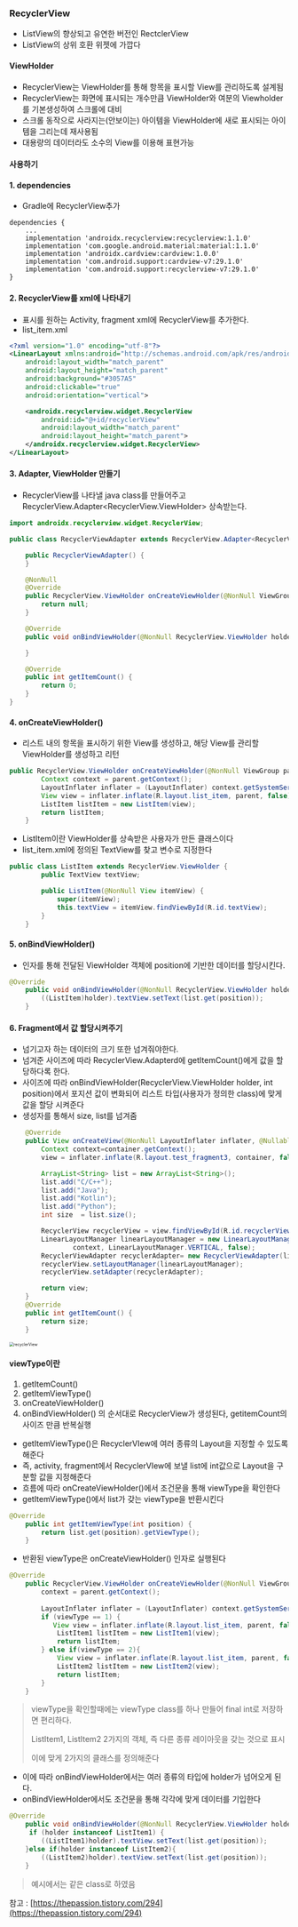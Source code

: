 ### RecyclerView

- ListView의 향상되고 유연한 버전인 RectclerView
- ListView의 상위 호환 위젯에 가깝다

#### ViewHolder
- RecyclerView는 ViewHolder를 통해 항목을 표시할 View를 관리하도록 설계됨
- RecyclerView는 화면에 표시되는 개수만큼 ViewHolder와 여분의 Viewholder를 기본생성하여 스크롤에 대비
- 스크롤 동작으로 사라지는(안보이는) 아이템을 ViewHolder에 새로 표시되는 아이템을 그리는데 재사용됨
- 대용량의 데이터라도 소수의 View를 이용해 표현가능


#### 사용하기
#### 1. dependencies
- Gradle에 RecyclerView추가
```
dependencies {
    ...
    implementation 'androidx.recyclerview:recyclerview:1.1.0'
    implementation 'com.google.android.material:material:1.1.0'
    implementation 'androidx.cardview:cardview:1.0.0'
    implementation 'com.android.support:cardview-v7:29.1.0'
    implementation 'com.android.support:recyclerview-v7:29.1.0'
}
```

#### 2. RecyclerView를 xml에 나타내기
- 표시를 원하는 Activity, fragment xml에 RecyclerView를 추가한다.
- list_item.xml
```xml
<?xml version="1.0" encoding="utf-8"?>
<LinearLayout xmlns:android="http://schemas.android.com/apk/res/android"
    android:layout_width="match_parent"
    android:layout_height="match_parent"
    android:background="#3057A5"
    android:clickable="true"
    android:orientation="vertical">

    <androidx.recyclerview.widget.RecyclerView
        android:id="@+id/recyclerView"
        android:layout_width="match_parent"
        android:layout_height="match_parent">
    </androidx.recyclerview.widget.RecyclerView>
</LinearLayout>
```

#### 3. Adapter, ViewHolder 만들기
- RecyclerView를 나타낼 java class를 만들어주고 RecyclerView.Adapter<RecyclerView.ViewHolder> 상속받는다.
```java
import androidx.recyclerview.widget.RecyclerView;

public class RecyclerViewAdapter extends RecyclerView.Adapter<RecyclerView.ViewHolder> {

    public RecyclerViewAdapter() {
    }

    @NonNull
    @Override
    public RecyclerView.ViewHolder onCreateViewHolder(@NonNull ViewGroup parent, int viewType) {
        return null;
    }

    @Override
    public void onBindViewHolder(@NonNull RecyclerView.ViewHolder holder, int position) {

    }

    @Override
    public int getItemCount() {
        return 0;
    }
}
```

#### 4. onCreateViewHolder()
- 리스트 내의 항목을 표시하기 위한 View를 생성하고, 해당 View를 관리할 ViewHolder를 생성하고 리턴
```java
public RecyclerView.ViewHolder onCreateViewHolder(@NonNull ViewGroup parent, int viewType) {
        Context context = parent.getContext();
        LayoutInflater inflater = (LayoutInflater) context.getSystemService(Context.LAYOUT_INFLATER_SERVICE);
        View view = inflater.inflate(R.layout.list_item, parent, false);
        ListItem listItem = new ListItem(view);
        return listItem;
    }
```

- ListItem이란 ViewHolder를 상속받은 사용자가 만든 클래스이다
- list_item.xml에 정의된 TextView를 찾고 변수로 지정한다
```java
public class ListItem extends RecyclerView.ViewHolder {
        public TextView textView;

        public ListItem(@NonNull View itemView) {
            super(itemView);
            this.textView = itemView.findViewById(R.id.textView);
        }
    }
```

#### 5. onBindViewHolder()
- 인자를 통해 전달된 ViewHolder 객체에 position에 기반한 데이터를 할당시킨다.
```java
@Override
    public void onBindViewHolder(@NonNull RecyclerView.ViewHolder holder, int position) {
        ((ListItem)holder).textView.setText(list.get(position));
    }
```

#### 6. Fragment에서 값 할당시켜주기
- 넘기고자 하는 데이터의 크기 또한 넘겨줘야한다.
- 넘겨준 사이즈에 따라 RecyclerView.Adapterd에 getItemCount()에게 값을 할당하다록 한다.
- 사이즈에 따라 onBindViewHolder(RecyclerView.ViewHolder holder, int position)에서 포지션 값이 변화되어 리스트 타입(사용자가 정의한 class)에 맞게 값을 할당 시켜준다
- 생성자를 통해서 size, list를 넘겨줌
```java
    @Override
    public View onCreateView(@NonNull LayoutInflater inflater, @Nullable ViewGroup container, @Nullable Bundle savedInstanceState) {
        Context context=container.getContext();
        view = inflater.inflate(R.layout.test_fragment3, container, false);

        ArrayList<String> list = new ArrayList<String>();
        list.add("C/C++");
        list.add("Java");
        list.add("Kotlin");
        list.add("Python");
        int size  = list.size();

        RecyclerView recyclerView = view.findViewById(R.id.recyclerView);
        LinearLayoutManager linearLayoutManager = new LinearLayoutManager(
                context, LinearLayoutManager.VERTICAL, false);
        RecyclerViewAdapter recyclerAdapter= new RecyclerViewAdapter(list, size);
        recyclerView.setLayoutManager(linearLayoutManager);
        recyclerView.setAdapter(recyclerAdapter);

        return view;
    }
    @Override
    public int getItemCount() {
        return size;
    }
```
<img src="image/recyclerView.jpg" alt="recyclerView" style="zoom:50%;" />


#### viewType이란

1. getItemCount()
2. getItemViewType()
3. onCreateViewHolder()
4. onBindViewHolder()
의 순서대로 RecyclerView가 생성된다, getitemCount의 사이즈 만큼 반복실행
- getItemViewType()은 RecyclerVIew에 여러 종류의 Layout을 지정할 수 있도록 해준다
- 즉, activity, fragment에서 RecyclerVIew에 보낼 list에 int값으로 Layout을 구분할 값을 지정해준다
- 흐름에 따라 onCreateViewHolder()에서 조건문을 통해 viewType을 확인한다
- getItemViewType()에서 list가 갖는 viewType을 반환시킨다
```java
@Override
    public int getItemViewType(int position) {
        return list.get(position).getViewType();
    }
```

- 반환된 viewType은 onCreateViewHolder() 인자로 실행된다
```java
@Override
    public RecyclerView.ViewHolder onCreateViewHolder(@NonNull ViewGroup parent, int viewType) {
        context = parent.getContext();
        
        LayoutInflater inflater = (LayoutInflater) context.getSystemService(Context.LAYOUT_INFLATER_SERVICE);
        if (viewType == 1) {
           View view = inflater.inflate(R.layout.list_item, parent, false);
	        ListItem1 listItem = new ListItem1(view);
	        return listItem;
        } else if(viewType == 2){
            View view = inflater.inflate(R.layout.list_item, parent, false);
    	    ListItem2 listItem = new ListItem2(view);
	        return listItem;
        }
    }
```

> viewType을 확인할때에는 viewType class를 하나 만들어 final int로 저장하면 편리하다.
>
> ListItem1, ListItem2  2가지의 객체, 즉 다른 종류 레이아웃을 갖는 것으로 표시
>
> 이에 맞게 2가지의 클래스를 정의해준다

- 이에 따라 onBindViewHolder에서는 여러 종류의 타입에 holder가 넘어오게 된다.
- onBindViewHolder에서도 조건문을 통해 각각에 맞게 데이터를 기입한다

```java
@Override
    public void onBindViewHolder(@NonNull RecyclerView.ViewHolder holder, int position) {
	 if (holder instanceof ListItem1) {
        ((ListItem1)holder).textView.setText(list.get(position));
    }else if(holder instanceof ListItem2){
	    ((ListItem2)holder).textView.setText(list.get(position));
    }
```

> 예시에서는 같은 class로 하였음



참고 : [https://thepassion.tistory.com/294](https://thepassion.tistory.com/294)
































